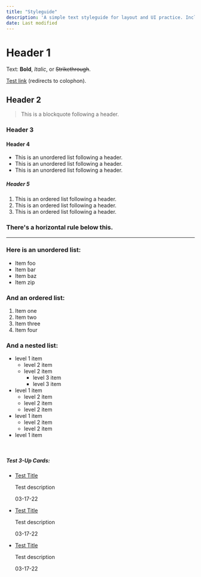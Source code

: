 ```yaml
---
title: "Styleguide"
description: 'A simple text styleguide for layout and UI practice. Includes base styles that are applied across the site.'
date: Last modified
---
```


# Header 1

Text: **Bold**, _Italic_, or ~~Strikethrough~~.

[Test link](/colophon) (redirects to colophon).

## Header 2

> This is a blockquote following a header.

### Header 3

<!-- ```js
// Javascript code with syntax highlighting.
var fun = function lang(l) {
  dateformat.i18n = require("./lang/" + l);
  return true;
};
``` -->

#### Header 4

- This is an unordered list following a header.
- This is an unordered list following a header.
- This is an unordered list following a header.

##### Header 5

1.  This is an ordered list following a header.
2.  This is an ordered list following a header.
3.  This is an ordered list following a header.

### There's a horizontal rule below this.

---

### Here is an unordered list:

- Item foo
- Item bar
- Item baz
- Item zip

### And an ordered list:

1.  Item one
1.  Item two
1.  Item three
1.  Item four

### And a nested list:

- level 1 item
  - level 2 item
  - level 2 item
    - level 3 item
    - level 3 item
- level 1 item
  - level 2 item
  - level 2 item
  - level 2 item
- level 1 item
  - level 2 item
  - level 2 item
- level 1 item

<br>
<div class="irevamp-section slide-up">
    <h5>Test 3-Up Cards:</h5>
    <ul class="irevamp-column-container">
      <li class="irevamp-card">
        <div class="irevamp-card__content">
          <a href="#" class="irevamp-card__title bold600">Test Title</a>
          <p class="irevamp-lead">Test description</p>
          <p class="irevamp-card__date">03-17-22</p>
        </div>
      </li>
            <li class="irevamp-card">
        <div class="irevamp-card__content">
          <a href="#" class="irevamp-card__title bold600">Test Title</a>
          <p class="irevamp-lead">Test description</p>
          <p class="irevamp-card__date">03-17-22</p>
        </div>
      </li>
            <li class="irevamp-card">
        <div class="irevamp-card__content">
          <a href="#" class="irevamp-card__title">Test Title</a>
          <p class="irevamp-lead">Test description</p>
          <p class="irevamp-card__date">03-17-22</p>
        </div>
      </li>
    </ul>
</div>
